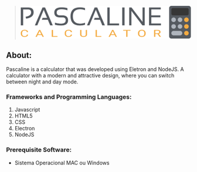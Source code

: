 > ![Logo Pascaline](https://github.com/davibs22/Pascaline/raw/master/readmeFiles/Logo.png)


## About:

Pascaline is a calculator that was developed using Eletron and NodeJS. A calculator with a modern and attractive design, where you can switch between night and day mode.

### Frameworks and Programming Languages:

1. Javascript
2. HTML5
3. CSS
4. Electron
5. NodeJS

### Prerequisite Software:

* Sistema Operacional MAC ou Windows
